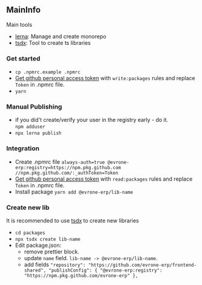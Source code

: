 ## MainInfo

Main tools
- [lerna](https://lerna.js.org/): Manage and create monorepo 
- [tsdx](https://tsdx.io/): Tool to create ts libraries

### Get started

- `cp .npmrc.example .npmrc`  
- [Get github personal access token](https://docs.github.com/en/authentication/keeping-your-account-and-data-secure/creating-a-personal-access-token) with `write:packages` rules and replace `Token` in .npmrc file.
- `yarn`

### Manual Publishing
- if you did't create/verify your user in the registry early - do it.  
`npm adduser` 
- `npx lerna publish`

### Integration

- Create .npmrc file `always-auth=true
@evrone-erp:registry=https://npm.pkg.github.com
//npm.pkg.github.com/:_authToken=Token
`
- [Get github personal access token](https://docs.github.com/en/authentication/keeping-your-account-and-data-secure/creating-a-personal-access-token) with `read:packages` rules and replace `Token` in .npmrc file.
- Install package `yarn add @evrone-erp/lib-name`


### Create new lib

It is recommended to use [tsdx](https://tsdx.io/) to create new libraries

- `cd packages`
- `npx tsdx create lib-name`
- Edit package.json: 
  - remove prettier block.
  - update `name` field. `lib-name -> @evrone-erp/lib-name`.
  - add fields `
  "repository": "https://github.com/evrone-erp/frontend-shared",
  "publishConfig": {
    "@evrone-erp:registry": "https://npm.pkg.github.com/evrone-erp"
  },
  `



